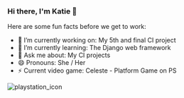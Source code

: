 ### Hi there, I'm Katie 👋

Here are some fun facts before we get to work:

- 🔭 I’m currently working on: My 5th and final CI project
- 🌱 I’m currently learning: The Django web framework
- 💬 Ask me about: My CI projects
- 😄 Pronouns: She / Her
- ⚡ Current video game: Celeste - Platform Game on PS

![playstation_icon](https://github.com/KSDunne/KSDunne/assets/77549699/7d13bc23-facc-468b-abb1-2c481396d231)

<!--
**KSDunne/KSDunne** is a ✨ _special_ ✨ repository because its `README.md` (this file) appears on your GitHub profile.

Here are some ideas to get you started:

- 🔭 I’m currently working on ...
- 🌱 I’m currently learning ...
- 👯 I’m looking to collaborate on ...
- 🤔 I’m looking for help with ...
- 💬 Ask me about ...
- 📫 How to reach me: ...
- 😄 Pronouns: ...
- ⚡ Fun fact: ...
-->
